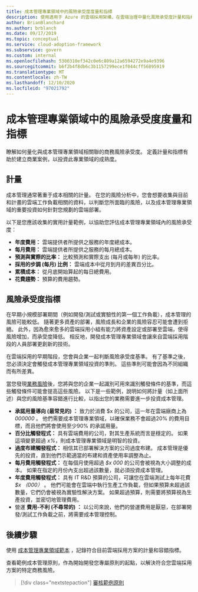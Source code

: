 ```yaml
---
title: 成本管理專業領域中的風險承受度度量和指標
description: 使用適用于 Azure 的雲端採用架構，在雲端治理中量化風險承受度計量和指標以進行成本管理。
author: BrianBlanchard
ms.author: brblanch
ms.date: 09/17/2019
ms.topic: conceptual
ms.service: cloud-adoption-framework
ms.subservice: govern
ms.custom: internal
ms.openlocfilehash: 5300310ef342c0e6c809a12a6594272e9a4e9396
ms.sourcegitcommit: b6f2b4f8db6c3b1157299ece1f044cff56895919
ms.translationtype: MT
ms.contentlocale: zh-TW
ms.lasthandoff: 12/10/2020
ms.locfileid: "97021792"
---
```

# <a name="risk-tolerance-metrics-and-indicators-in-the-cost-management-discipline"></a>成本管理專業領域中的風險承受度度量和指標

瞭解如何量化與成本管理專業領域相關聯的商務風險承受度。 定義計量和指標有助於建立商業案例，以投資此專業領域的成熟度。

## <a name="metrics"></a>計量

成本管理通常著重于成本相關的計量。 在您的風險分析中，您會想要收集與目前和計畫的雲端工作負載相關的資料，以判斷您所面臨的風險，以及成本管理專業領域的重要投資如何針對您規劃的雲端部署。

以下是您應該收集的實用計量範例，以協助您評估成本管理專業領域內的風險承受度：

- **年度費用：** 雲端提供者所提供之服務的年度總成本。
- **每月費用：** 雲端提供者所提供之服務的每月總成本。
- **預測與實際的比率：** 比較預測和實際支出 (每月或每年) 的比率。
- **採用的步調 (每月) 比例：** 雲端成本中從月到月的差異百分比。
- **累積成本：** 從月底開始算起的每日總費用。
- **花費趨勢：** 預算的費用趨勢。

## <a name="risk-tolerance-indicators"></a>風險承受度指標

在早期小規模部署期間（例如開發/測試或實驗性的第一個工作負載），成本管理的風險可能較低。 隨著更多資產的部署，風險成長和企業的風險容忍可能會遭到拒絕。 此外，因為愈來愈多的雲端採用小組有能力將資產設定或部署至雲端，使得風險增加，而承受度降低。 相反地，開發成本管理專業領域會讓來自雲端採用階段的人員部署更創新的技術。

在雲端採用的早期階段，您會與企業一起判斷風險承受度基準。 有了基準之後，您必須決定會觸發成本管理專業領域投資的準則。 這些準則可能會因為不同組織而有所差異。

當您發現[業務風險](./business-risks.md)後，您將與您的企業一起識別可用來識別觸發條件的基準，而這些觸發條件可能會提高這些風險。 以下是一些範例，說明如何將計量（如上面所述）與您的風險基準容錯進行比較，以指出您的業務需要進一步投資成本管理。

- **承諾用量導向 (最常見的) ：** 致力於消費 $x 的公司，這一年在雲端廠商上為 _000000_ 。 他們需要成本管理專業領域，以確保業務不會超過20% 的費用目標，而且他們將會使用至少90% 的承諾用量。
- **百分比觸發程式：** 具有雲端費用的公司，對其生產系統而言是穩定的。 如果這項變更超過 *x%*，則成本管理專業領域是明智的投資。
- **過度布建觸發程式：** 相信其已部署解決方案的公司過度布建。 成本管理是優先的投資，直到他們示範適當的布建和資產使用率調整為止。
- **每月費用觸發程式：** 在每個月使用超過 _$x 000_ 的公司會被視為大小調整的成本。 如果在指定的月份內支出超過該數量，就必須投資成本管理。
- **年度費用觸發程式：** 具有 IT R&D 預算的公司，可讓您在雲端測試上每年花費 _$x （000）_ 。 他們可能會在雲端中執行生產工作負載，但如果預算未超過該數量，它們仍會被視為實驗性解決方案。 如果超過預算，則需要將預算視為生產投資，並密切地管理費用。
- 營運 **費用-不利 (不尋常的) ：** 以公司來說，他們的營運費用是厭惡，在部署開發/測試工作負載之前，將需要成本管理控制。

## <a name="next-steps"></a>後續步驟

使用 [成本管理專業領域範本](./template.md) ，記錄符合目前雲端採用方案的計量和容錯指標。

查看範例成本管理原則，作為開始開發您專屬原則的起點，以解決符合您雲端採用方案的特定商務風險。

> [!div class="nextstepaction"]
> [審核範例原則](./policy-statements.md)
